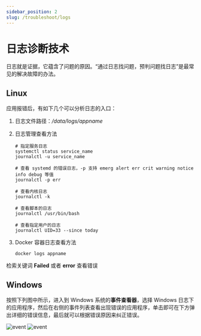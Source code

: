 ```yaml
---
sidebar_position: 2
slug: /troubleshoot/logs
---
```


# 日志诊断技术

日志就是证据，它蕴含了问题的原因。“通过日志找问题，预判问题找日志”是最常见的解决故障的办法。  

## Linux

应用报错后，有如下几个可以分析日志的入口： 

1. 日志文件路径：*/data/logs/appname*

2. 日志管理查看方法

   ```
   # 指定服务日志
   systemctl status service_name
   journalctl -u service_name

   # 查看 systemd 的错误日志，-p 支持 emerg alert err crit warning notice info debug 等值
   journalctl -p err

   # 查看内核日志
   journalctl -k

   # 查看脚本的日志
   journalctl /usr/bin/bash

   # 查看指定用户的日志
   journalctl UID=33 --since today
   ```

3. Docker 容器日志查看方法
   ```
   docker logs appname
   ```

检索关键词 **Failed** 或者 **error** 查看错误

## Windows

按照下列图中所示，进入到 Windows 系统的**事件查看器**，选择 Windows 日志下的应用程序，然后在右侧的事件列表查看出现错误的应用程序，单击即可在下方弹出详细的错误信息，最后就可以根据错误原因来纠正错误。

![event](https://libs.websoft9.com/Websoft9/DocsPicture/zh/wampserver/wampserver-eventerror-websoft9-1.png)
![event](https://libs.websoft9.com/Websoft9/DocsPicture/zh/wampserver/wampserver-eventerror-websoft9-2.png)